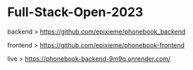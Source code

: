 # Full-Stack-Open-2023

backend > https://github.com/epixieme/phonebook_backend

frontend > https://github.com/epixieme/phonebook-frontend

live  > https://phonebook-backend-9m9q.onrender.com/
